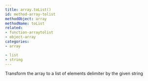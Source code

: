 ```yaml
---
title: array.toList()
id: method-array-tolist
methodObject: array
methodName: toList
related:
- function-arraytolist
- object-array
categories:
- array

- list
- string
---
```


Transform the array to a list of elements delimiter by the given string
